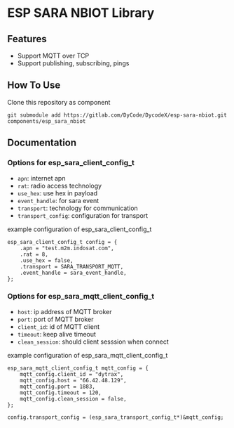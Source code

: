 # ESP SARA NBIOT Library

## Features
- Support MQTT over TCP
- Support publishing, subscribing, pings

## How To Use

Clone this repository as component

```git submodule add https://gitlab.com/DyCode/DycodeX/esp-sara-nbiot.git components/esp_sara_nbiot```

## Documentation

### Options for esp_sara_client_config_t

- ```apn```: internet apn
- ```rat```: radio access technology
- ```use_hex```: use hex in payload
- ```event_handle```: for sara event
- ```transport```: technology for communication
- ```transport_config```: configuration for transport

example configuration of esp_sara_client_config_t

```
esp_sara_client_config_t config = {
    .apn = "test.m2m.indosat.com",
    .rat = 8,
    .use_hex = false,
    .transport = SARA_TRANSPORT_MQTT,
    .event_handle = sara_event_handle,
};
```

### Options for esp_sara_mqtt_client_config_t

- ```host```: ip address of MQTT broker
- ```port```: port of MQTT broker
- ```client_id```: id of MQTT client
- ```timeout```: keep alive timeout
- ```clean_session```: should client sesssion when connect

example configuration of esp_sara_mqtt_client_config_t
```
esp_sara_mqtt_client_config_t mqtt_config = {
    mqtt_config.client_id = "dytrax",
    mqtt_config.host = "66.42.48.129",
    mqtt_config.port = 1883,
    mqtt_config.timeout = 120,
    mqtt_config.clean_session = false,
};

config.transport_config = (esp_sara_transport_config_t*)&mqtt_config;
```